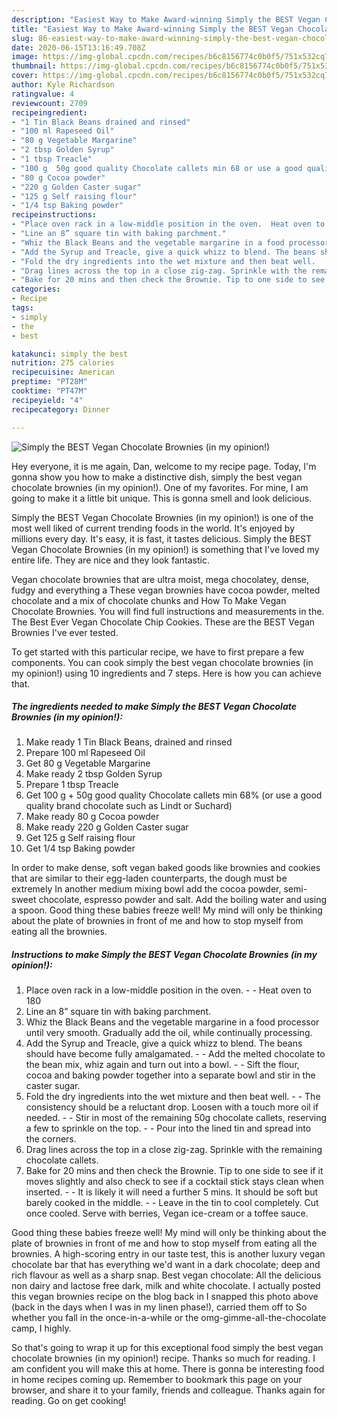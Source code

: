```yaml
---
description: "Easiest Way to Make Award-winning Simply the BEST Vegan Chocolate Brownies (in my opinion!)"
title: "Easiest Way to Make Award-winning Simply the BEST Vegan Chocolate Brownies (in my opinion!)"
slug: 86-easiest-way-to-make-award-winning-simply-the-best-vegan-chocolate-brownies-in-my-opinion
date: 2020-06-15T13:16:49.708Z
image: https://img-global.cpcdn.com/recipes/b6c8156774c0b0f5/751x532cq70/simply-the-best-vegan-chocolate-brownies-in-my-opinion-recipe-main-photo.jpg
thumbnail: https://img-global.cpcdn.com/recipes/b6c8156774c0b0f5/751x532cq70/simply-the-best-vegan-chocolate-brownies-in-my-opinion-recipe-main-photo.jpg
cover: https://img-global.cpcdn.com/recipes/b6c8156774c0b0f5/751x532cq70/simply-the-best-vegan-chocolate-brownies-in-my-opinion-recipe-main-photo.jpg
author: Kyle Richardson
ratingvalue: 4
reviewcount: 2709
recipeingredient:
- "1 Tin Black Beans drained and rinsed"
- "100 ml Rapeseed Oil"
- "80 g Vegetable Margarine"
- "2 tbsp Golden Syrup"
- "1 tbsp Treacle"
- "100 g  50g good quality Chocolate callets min 68 or use a good quality brand chocolate such as Lindt or Suchard"
- "80 g Cocoa powder"
- "220 g Golden Caster sugar"
- "125 g Self raising flour"
- "1/4 tsp Baking powder"
recipeinstructions:
- "Place oven rack in a low-middle position in the oven.  Heat oven to 180"
- "Line an 8” square tin with baking parchment."
- "Whiz the Black Beans and the vegetable margarine in a food processor until very smooth. Gradually add the oil, while continually processing."
- "Add the Syrup and Treacle, give a quick whizz to blend. The beans should have become fully amalgamated.  Add the melted chocolate to the bean mix, whiz again and turn out into a bowl.  Sift the flour, cocoa and baking powder together into a separate bowl and stir in the caster sugar."
- "Fold the dry ingredients into the wet mixture and then beat well.   The consistency should be a reluctant drop. Loosen with a touch more oil if needed.   Stir in most of the remaining 50g chocolate callets, reserving a few to sprinkle on the top.  Pour into the lined tin and spread into the corners."
- "Drag lines across the top in a close zig-zag. Sprinkle with the remaining chocolate callets."
- "Bake for 20 mins and then check the Brownie. Tip to one side to see if it moves slightly and also check to see if a cocktail stick stays clean when inserted.  It is likely it will need a further 5 mins. It should be soft but barely cooked in the middle.  Leave in the tin to cool completely. Cut once cooled. Serve with berries, Vegan ice-cream or a toffee sauce."
categories:
- Recipe
tags:
- simply
- the
- best

katakunci: simply the best 
nutrition: 275 calories
recipecuisine: American
preptime: "PT28M"
cooktime: "PT47M"
recipeyield: "4"
recipecategory: Dinner

---
```



![Simply the BEST Vegan Chocolate Brownies (in my opinion!)](https://img-global.cpcdn.com/recipes/b6c8156774c0b0f5/751x532cq70/simply-the-best-vegan-chocolate-brownies-in-my-opinion-recipe-main-photo.jpg)

Hey everyone, it is me again, Dan, welcome to my recipe page. Today, I'm gonna show you how to make a distinctive dish, simply the best vegan chocolate brownies (in my opinion!). One of my favorites. For mine, I am going to make it a little bit unique. This is gonna smell and look delicious.

Simply the BEST Vegan Chocolate Brownies (in my opinion!) is one of the most well liked of current trending foods in the world. It's enjoyed by millions every day. It's easy, it is fast, it tastes delicious. Simply the BEST Vegan Chocolate Brownies (in my opinion!) is something that I've loved my entire life. They are nice and they look fantastic.

Vegan chocolate brownies that are ultra moist, mega chocolatey, dense, fudgy and everything a These vegan brownies have cocoa powder, melted chocolate and a mix of chocolate chunks and How To Make Vegan Chocolate Brownies. You will find full instructions and measurements in the. The Best Ever Vegan Chocolate Chip Cookies. These are the BEST Vegan Brownies I&#39;ve ever tested.


To get started with this particular recipe, we have to first prepare a few components. You can cook simply the best vegan chocolate brownies (in my opinion!) using 10 ingredients and 7 steps. Here is how you can achieve that.

<!--inarticleads1-->

##### The ingredients needed to make Simply the BEST Vegan Chocolate Brownies (in my opinion!):

1. Make ready 1 Tin Black Beans, drained and rinsed
1. Prepare 100 ml Rapeseed Oil
1. Get 80 g Vegetable Margarine
1. Make ready 2 tbsp Golden Syrup
1. Prepare 1 tbsp Treacle
1. Get 100 g + 50g good quality Chocolate callets min 68% (or use a good quality brand chocolate such as Lindt or Suchard)
1. Make ready 80 g Cocoa powder
1. Make ready 220 g Golden Caster sugar
1. Get 125 g Self raising flour
1. Get 1/4 tsp Baking powder


In order to make dense, soft vegan baked goods like brownies and cookies that are similar to their egg-laden counterparts, the dough must be extremely In another medium mixing bowl add the cocoa powder, semi-sweet chocolate, espresso powder and salt. Add the boiling water and using a spoon. Good thing these babies freeze well! My mind will only be thinking about the plate of brownies in front of me and how to stop myself from eating all the brownies. 

<!--inarticleads2-->

##### Instructions to make Simply the BEST Vegan Chocolate Brownies (in my opinion!):

1. Place oven rack in a low-middle position in the oven. -  - Heat oven to 180
1. Line an 8” square tin with baking parchment.
1. Whiz the Black Beans and the vegetable margarine in a food processor until very smooth. Gradually add the oil, while continually processing.
1. Add the Syrup and Treacle, give a quick whizz to blend. The beans should have become fully amalgamated. -  - Add the melted chocolate to the bean mix, whiz again and turn out into a bowl. -  - Sift the flour, cocoa and baking powder together into a separate bowl and stir in the caster sugar.
1. Fold the dry ingredients into the wet mixture and then beat well.  -  - The consistency should be a reluctant drop. Loosen with a touch more oil if needed.  -  - Stir in most of the remaining 50g chocolate callets, reserving a few to sprinkle on the top. -  - Pour into the lined tin and spread into the corners.
1. Drag lines across the top in a close zig-zag. Sprinkle with the remaining chocolate callets.
1. Bake for 20 mins and then check the Brownie. Tip to one side to see if it moves slightly and also check to see if a cocktail stick stays clean when inserted. -  - It is likely it will need a further 5 mins. It should be soft but barely cooked in the middle. -  - Leave in the tin to cool completely. Cut once cooled. Serve with berries, Vegan ice-cream or a toffee sauce.


Good thing these babies freeze well! My mind will only be thinking about the plate of brownies in front of me and how to stop myself from eating all the brownies. A high-scoring entry in our taste test, this is another luxury vegan chocolate bar that has everything we&#39;d want in a dark chocolate; deep and rich flavour as well as a sharp snap. Best vegan chocolate: All the delicious non dairy and lactose free dark, milk and white chocolate. I actually posted this vegan brownies recipe on the blog back in I snapped this photo above (back in the days when I was in my linen phase!), carried them off to So whether you fall in the once-in-a-while or the omg-gimme-all-the-chocolate camp, I highly. 

So that's going to wrap it up for this exceptional food simply the best vegan chocolate brownies (in my opinion!) recipe. Thanks so much for reading. I am confident you will make this at home. There is gonna be interesting food in home recipes coming up. Remember to bookmark this page on your browser, and share it to your family, friends and colleague. Thanks again for reading. Go on get cooking!
